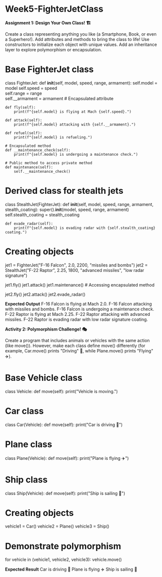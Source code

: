 # Week5-FighterJetClass

**Assignment 1: Design Your Own Class! 🏗️**

Create a class representing anything you like (a Smartphone, Book, or even a Superhero!).
Add attributes and methods to bring the class to life!
Use constructors to initialize each object with unique values.
Add an inheritance layer to explore polymorphism or encapsulation.

# Base FighterJet class
class FighterJet:
    def __init__(self, model, speed, range, armament):
        self.model = model
        self.speed = speed  
        self.range = range  
        self.__armament = armament  # Encapsulated attribute
    
    def fly(self):
        print(f"{self.model} is flying at Mach {self.speed}.")

    def attack(self):
        print(f"{self.model} attacking with {self.__armament}.")

    def refuel(self):
        print(f"{self.model} is refueling.")

    # Encapsulated method
    def __maintenance_check(self):
        print(f"{self.model} is undergoing a maintenance check.")

    # Public method to access private method
    def maintenance(self):
        self.__maintenance_check()

# Derived class for stealth jets
class StealthJet(FighterJet):
    def __init__(self, model, speed, range, armament, stealth_coating):
        super().__init__(model, speed, range, armament)
        self.stealth_coating = stealth_coating

    def evade_radar(self):
        print(f"{self.model} is evading radar with {self.stealth_coating} coating.")

# Creating objects
jet1 = FighterJet("F-16 Falcon", 2.0, 2200, "missiles and bombs")
jet2 = StealthJet("F-22 Raptor", 2.25, 1800, "advanced missiles", "low radar signature")

jet1.fly()
jet1.attack()
jet1.maintenance()  # Accessing encapsulated method

jet2.fly()
jet2.attack()
jet2.evade_radar()

**Expected Output**
F-16 Falcon is flying at Mach 2.0.
F-16 Falcon attacking with missiles and bombs.
F-16 Falcon is undergoing a maintenance check.
F-22 Raptor is flying at Mach 2.25.
F-22 Raptor attacking with advanced missiles.
F-22 Raptor is evading radar with low radar signature coating.


**Activity 2: Polymorphism Challenge! 🎭**

Create a program that includes animals or vehicles with the same action (like move()). However, make each class define move() differently (for example, Car.move() prints "Driving" 🚗, while Plane.move() prints "Flying" ✈️).

# Base Vehicle class
class Vehicle:
    def move(self):
        print("Vehicle is moving.")

# Car class
class Car(Vehicle):
    def move(self):
        print("Car is driving 🚗")

# Plane class
class Plane(Vehicle):
    def move(self):
        print("Plane is flying ✈️")

# Ship class
class Ship(Vehicle):
    def move(self):
        print("Ship is sailing 🚢")

# Creating objects
vehicle1 = Car()
vehicle2 = Plane()
vehicle3 = Ship()

# Demonstrate polymorphism
for vehicle in (vehicle1, vehicle2, vehicle3):
    vehicle.move()

**Expected Result**
Car is driving 🚗
Plane is flying ✈️
Ship is sailing 🚢

